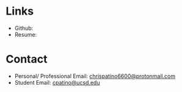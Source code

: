 # Links

- Github: 
- Resume: 


# Contact

- Personal/ Professional Email: chrispatino6600@protonmail.com
- Student Email: cpatino@ucsd.edu
